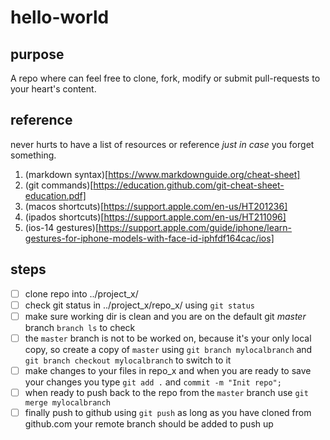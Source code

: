# hello-world
## purpose
A repo where can feel free to clone, fork, modify or submit pull-requests to your heart's content. 
## reference
never hurts to have a list of resources or reference *just in case* you forget something. 
1. (markdown syntax)[https://www.markdownguide.org/cheat-sheet]
2. (git commands)[https://education.github.com/git-cheat-sheet-education.pdf]
3. (macos shortcuts)[https://support.apple.com/en-us/HT201236]
4. (ipados shortcuts)[https://support.apple.com/en-us/HT211096]
5. (ios-14 gestures)[https://support.apple.com/guide/iphone/learn-gestures-for-iphone-models-with-face-id-iphfdf164cac/ios]
## steps
-[ ] clone repo into ../project_x/
-[ ] check git status in ../project_x/repo_x/ using `git status`
-[ ] make sure working dir is clean and you are on the default git *master* branch `branch ls` to check
-[ ] the `master` branch is not to be worked on, because it's your only local copy, so create a copy of `master` using `git branch mylocalbranch` and `git branch checkout mylocalbranch` to switch to it
-[ ] make changes to your files in repo_x and when you are ready to save your changes you type `git add .` and `commit -m "Init repo";`
-[ ] when ready to push back to the repo from the `master` branch use `git merge mylocalbranch`
-[ ] finally push to github using `git push` as long as you have cloned from github.com your remote branch should be added to push up
